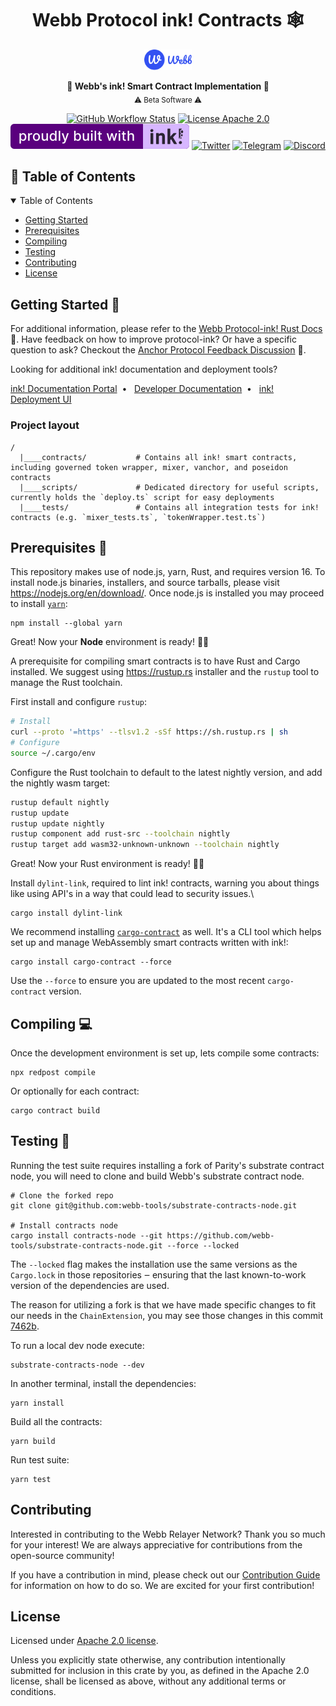 <h1 align="center">Webb Protocol ink! Contracts 🕸️ </h1>
<div align="center">
<a href="https://www.webb.tools/">
    <img alt="Webb Logo" src=".github/assets/webb-icon.svg" width="15%" height="30%" />
  </a>
  </div>
<p align="center">
    <strong>🚀 Webb's ink! Smart Contract Implementation 🚀</strong>
    <br />
    <sub> ⚠️ Beta Software ⚠️ </sub>
</p>

<div align="center" >

[![GitHub Workflow Status](https://img.shields.io/github/workflow/status/webb-tools/dkg-substrate/CI?style=flat-square)](https://github.com/webb-tools/protocol-ink/actions)
[![License Apache 2.0](https://img.shields.io/badge/License-Apache%202.0-blue.svg?style=flat-square)](https://www.apache.org/licenses/LICENSE-2.0)
[![Built with ink!](https://raw.githubusercontent.com/paritytech/ink/master/.images/badge_flat.svg)](https://github.com/paritytech/ink)
[![Twitter](https://img.shields.io/twitter/follow/webbprotocol.svg?style=flat-square&label=Twitter&color=1DA1F2)](https://twitter.com/webbprotocol)
[![Telegram](https://img.shields.io/badge/Telegram-gray?logo=telegram)](https://t.me/webbprotocol)
[![Discord](https://img.shields.io/discord/833784453251596298.svg?style=flat-square&label=Discord&logo=discord)](https://discord.gg/cv8EfJu3Tn)

</div>

<!-- TABLE OF CONTENTS -->
<h2 id="table-of-contents"> 📖 Table of Contents</h2>

<details open="open">
  <summary>Table of Contents</summary>
  <ul>
    <li><a href="#start"> Getting Started</a></li>
    <li><a href="#prerequisites">Prerequisites</a></li>
    <li><a href="#compile">Compiling</a></li>
    <li><a href="#test">Testing</a></li>
    <li><a href="#contribute">Contributing</a></li>
    <li><a href="#license">License</a></li>
  </ul>  
</details>

<h2 id="start"> Getting Started  🎉 </h2>

For additional information, please refer to the [Webb Protocol-ink! Rust Docs](https://webb-tools.github.io/protocol-ink/) 📝. Have feedback on how to improve protocol-ink? Or have a specific question to ask? Checkout the [Anchor Protocol Feedback Discussion](https://github.com/webb-tools/feedback/discussions/categories/anchor-protocol) 💬.

Looking for additional ink! documentation and deployment tools? 

[ink! Documentation Portal](https://ink.substrate.io)&nbsp;&nbsp;•&nbsp;&nbsp;
[Developer Documentation](https://paritytech.github.io/ink/ink_lang/)&nbsp;&nbsp;•&nbsp;&nbsp;
[ink! Deployment UI](https://paritytech.github.io/contracts-ui/#/instantiate)

### Project layout

```
/
  |____contracts/           # Contains all ink! smart contracts, including governed token wrapper, mixer, vanchor, and poseidon contracts
  |____scripts/             # Dedicated directory for useful scripts, currently holds the `deploy.ts` script for easy deployments
  |____tests/               # Contains all integration tests for ink! contracts (e.g. `mixer_tests.ts`, `tokenWrapper.test.ts`)
```

<h2 id="start"> Prerequisites  🎉 </h2>

This repository makes use of node.js, yarn, Rust, and requires version 16. To install node.js binaries, installers, and source tarballs, please visit https://nodejs.org/en/download/. Once node.js is installed you may proceed to install [`yarn`](https://classic.yarnpkg.com/en/docs/install):

```
npm install --global yarn
```

Great! Now your **Node** environment is ready! 🚀🚀

A prerequisite for compiling smart contracts is to have Rust and Cargo installed. We suggest using <https://rustup.rs> installer and the `rustup` tool to manage the Rust toolchain.

First install and configure `rustup`:

```bash
# Install
curl --proto '=https' --tlsv1.2 -sSf https://sh.rustup.rs | sh
# Configure
source ~/.cargo/env
```

Configure the Rust toolchain to default to the latest nightly version, and add the nightly wasm target:

```bash
rustup default nightly
rustup update
rustup update nightly
rustup component add rust-src --toolchain nightly
rustup target add wasm32-unknown-unknown --toolchain nightly
```

Great! Now your Rust environment is ready! 🚀🚀

Install `dylint-link`, required to lint ink! contracts, warning you about things like using API's in a way that could lead to security issues.\

```
cargo install dylint-link
```

We recommend installing [`cargo-contract`](https://github.com/paritytech/cargo-contract) as well.
It's a CLI tool which helps set up and manage WebAssembly smart contracts written with ink!:

```
cargo install cargo-contract --force
```

Use the `--force` to ensure you are updated to the most recent `cargo-contract` version.

<h2 id="compile"> Compiling 💻 </h2>

Once the development environment is set up, lets compile some contracts:

```
npx redpost compile
```

Or optionally for each contract:
```
cargo contract build
```

<h2 id="test"> Testing 🧪 </h2>

Running the test suite requires installing a fork of Parity's substrate contract node, you will need to clone and build Webb's substrate contract node.

```
# Clone the forked repo
git clone git@github.com:webb-tools/substrate-contracts-node.git

# Install contracts node
cargo install contracts-node --git https://github.com/webb-tools/substrate-contracts-node.git --force --locked
```
The `--locked` flag makes the installation use the same versions as the `Cargo.lock` in those repositories ‒ ensuring that the last known-to-work version of the dependencies are used. 

The reason for utilizing a fork is that we have made specific changes to fit our needs in the `ChainExtension`, you may see those changes in this commit [7462b](https://github.com/webb-tools/substrate-contracts-node/commit/7462b5cc97a801ea09fc9ea24c337017bb63183b).

To run a local dev node execute:

```
substrate-contracts-node --dev
```

In another terminal, install the dependencies: 

```
yarn install
```

Build all the contracts:

```
yarn build
```

Run test suite:

```
yarn test
```

<h2 id="contribute"> Contributing </h2>

Interested in contributing to the Webb Relayer Network? Thank you so much for your interest! We are always appreciative for contributions from the open-source community!

If you have a contribution in mind, please check out our [Contribution Guide](./.github/CONTRIBUTING.md) for information on how to do so. We are excited for your first contribution!

<h2 id="license"> License </h2>

Licensed under <a href="LICENSE">Apache 2.0 license</a>.

Unless you explicitly state otherwise, any contribution intentionally submitted for inclusion in this crate by you, as defined in the Apache 2.0 license, shall be licensed as above, without any additional terms or conditions.